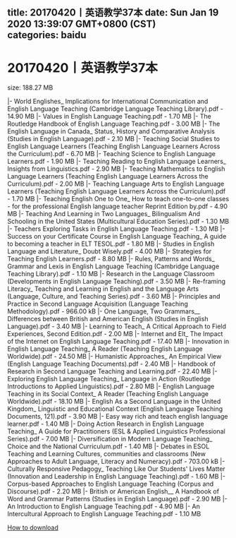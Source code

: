 
title: 20170420丨英语教学37本
date: Sun Jan 19 2020 13:39:07 GMT+0800 (CST)    
categories: baidu
---

# 20170420丨英语教学37本
size: 188.27 MB
 
 
|- World Englishes_ Implications for International Communication and English Language Teaching (Cambridge Language Teaching Library).pdf - 14.90 MB
|- Values in English Language Teaching.pdf - 1.70 MB
|- The Routledge Handbook of English Language Teaching.pdf - 3.00 MB
|- The English Language in Canada_ Status, History and Comparative Analysis (Studies in English Language).pdf - 2.10 MB
|- Teaching Social Studies to English Language Learners (Teaching English Language Learners Across the Curriculum).pdf - 6.70 MB
|- Teaching Science to English Language Learners.pdf - 1.90 MB
|- Teaching Reading to English Language Learners_ Insights from Linguistics.pdf - 2.90 MB
|- Teaching Mathematics to English Language Learners (Teaching English Language Learners Across the Curriculum).pdf - 2.00 MB
|- Teaching Language Arts to English Language Learners (Teaching English Language Learners Across the Curriculum).pdf - 1.70 MB
|- Teaching English One to One_ How to teach one-to-one classes - for the professional English language teacher Reprint Edition by.pdf - 4.90 MB
|- Teaching And Learning in Two Languages_ Bilingualism And Schooling in the United States (Multicultural Education Series).pdf - 1.30 MB
|- Teachers Exploring Tasks in English Language Teaching.pdf - 1.30 MB
|- Success on your Certificate Course in English Language Teaching_ A guide to becoming a teacher in ELT TESOL.pdf - 1.80 MB
|- Studies in English Language and Literature_ Doubt Wisely.pdf - 4.00 MB
|- Strategies for Teaching English Learners.pdf - 8.80 MB
|- Rules, Patterns and Words_ Grammar and Lexis in English Language Teaching (Cambridge Language Teaching Library).pdf - 1.10 MB
|- Research in the Language Classroom (Developments in English Language Teaching).pdf - 3.50 MB
|- Re-framing Literacy_ Teaching and Learning in English and the Language Arts (Language, Culture, and Teaching Series).pdf - 3.60 MB
|- Principles and Practice in Second Language Acquisition (Language Teaching Methodology).pdf - 966.00 kB
|- One Language, Two Grammars__ Differences between British and American English (Studies in English Language).pdf - 3.40 MB
|- Learning to Teach_ A Critical Approach to Field Experiences, Second Edition.pdf - 2.00 MB
|- Internet and Elt_ The Impact of the Internet on English Language Teaching.pdf - 17.40 MB
|- Innovation in English Language Teaching_ A Reader (Teaching English Language Worldwide).pdf - 24.50 MB
|- Humanistic Approaches_ An Empirical View (English Language Teaching Documents).pdf - 2.40 MB
|- Handbook of Research in Second Language Teaching and Learning.pdf - 22.40 MB
|- Exploring English Language Teaching_ Language in Action (Routledge Introductions to Applied Linguistics).pdf - 2.80 MB
|- English Language Teaching in its Social Context_ A Reader (Teaching English Language Worldwide).pdf - 18.10 MB
|- English As a Second Language in the United Kingdom_ Linguistic and Educational Context (English Language Teaching Documents, 121).pdf - 3.90 MB
|- Easy way rich and teach english language learner.pdf - 1.40 MB
|- Doing Action Research in English Language Teaching_ A Guide for Practitioners (ESL & Applied Linguistics Professional Series).pdf - 7.00 MB
|- Diversification in Modern Language Teaching_ Choice and the National Curriculum.pdf - 1.40 MB
|- Debates in ESOL Teaching and Learning Cultures, communities and classrooms (New Approaches to Adult Language, Literacy and Numeracy).pdf - 703.00 kB
|- Culturally Responsive Pedagogy_ Teaching Like Our Students' Lives Matter (Innovation and Leadership in English Language Teaching).pdf - 1.60 MB
|- Corpus-based Approaches to English Language Teaching (Corpus and Discourse).pdf - 2.20 MB
|- British or American English__ A Handbook of Word and Grammar Patterns (Studies in English Language).pdf - 2.90 MB
|- An Introduction to English Language Teaching.pdf - 4.90 MB
|- An Intercultural Approach to English Language Teaching.pdf - 1.10 MB

[How to download](https://bpcam.bemobtrk.com/go/2ceec3aa-1ca2-46d6-b9ff-aaa5c184517c?jno=2625)